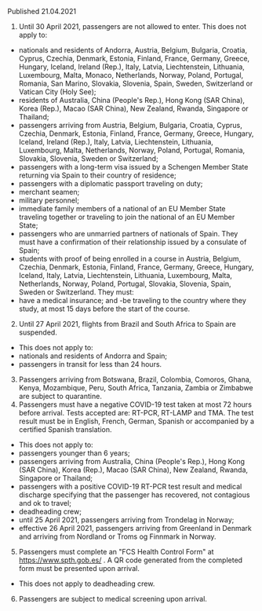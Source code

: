 Published 21.04.2021
1. Until 30 April 2021, passengers are not allowed to enter.
This does not apply to:
- nationals and residents of Andorra, Austria, Belgium, Bulgaria, Croatia, Cyprus, Czechia, Denmark, Estonia, Finland, France, Germany, Greece, Hungary, Iceland, Ireland (Rep.), Italy, Latvia, Liechtenstein, Lithuania, Luxembourg, Malta, Monaco, Netherlands, Norway, Poland, Portugal, Romania, San Marino, Slovakia, Slovenia, Spain, Sweden, Switzerland or Vatican City (Holy See);
- residents of Australia, China (People's Rep.), Hong Kong (SAR China), Korea (Rep.), Macao (SAR China), New Zealand, Rwanda, Singapore or Thailand;
- passengers arriving from Austria, Belgium, Bulgaria, Croatia, Cyprus, Czechia, Denmark, Estonia, Finland, France, Germany, Greece, Hungary, Iceland, Ireland (Rep.), Italy, Latvia, Liechtenstein, Lithuania, Luxembourg, Malta, Netherlands, Norway, Poland, Portugal, Romania, Slovakia, Slovenia, Sweden or Switzerland;
- passengers with a long-term visa issued by a Schengen Member State returning via Spain to their country of residence;
- passengers with a diplomatic passport traveling on duty;
- merchant seamen;
- military personnel;
- immediate family members of a national of an EU Member State traveling together or traveling to join the national of an EU Member State;
- passengers who are unmarried partners of nationals of Spain. They must have a confirmation of their relationship issued by a consulate of Spain;
- students with proof of being enrolled in a course in Austria, Belgium, Czechia, Denmark, Estonia, Finland, France, Germany, Greece, Hungary, Iceland, Italy, Latvia, Liechtenstein, Lithuania, Luxembourg, Malta, Netherlands, Norway, Poland, Portugal, Slovakia, Slovenia, Spain, Sweden or Switzerland. They must:
- have a medical insurance; and
-be traveling to the country where they study, at most 15 days before the start of the course.
2. Until 27 April 2021, flights from Brazil and South Africa to Spain are suspended. 
- This does not apply to:
- nationals and residents of Andorra and Spain;
- passengers in transit for less than 24 hours.
3. Passengers arriving from Botswana, Brazil, Colombia, Comoros, Ghana, Kenya, Mozambique, Peru, South Africa, Tanzania, Zambia or Zimbabwe are subject to quarantine.
4. Passengers must have a negative COVID-19 test taken at most 72 hours before arrival. Tests accepted are: RT-PCR, RT-LAMP and TMA. The test result must be in English, French, German, Spanish or accompanied by a certified Spanish translation.
- This does not apply to:
- passengers younger than 6 years;
- passengers arriving from Australia, China (People's Rep.), Hong Kong (SAR China), Korea (Rep.), Macao (SAR China), New Zealand, Rwanda, Singapore or Thailand;
- passengers with a positive COVID-19 RT-PCR test result and medical discharge specifying that the passenger has recovered, not contagious and ok to travel;
- deadheading crew;
- until 25 April 2021, passengers arriving from Trondelag in Norway;
- effective 26 April 2021, passengers arriving from Greenland in Denmark and arriving from Nordland or Troms og Finnmark in Norway.
5. Passengers must complete an "FCS Health Control Form" at <a href="https://www.spth.gob.es/">https://www.spth.gob.es/</a> . A QR code generated from the completed form must be presented upon arrival.
- This does not apply to deadheading crew. 
6. Passengers are subject to medical screening upon arrival. 

